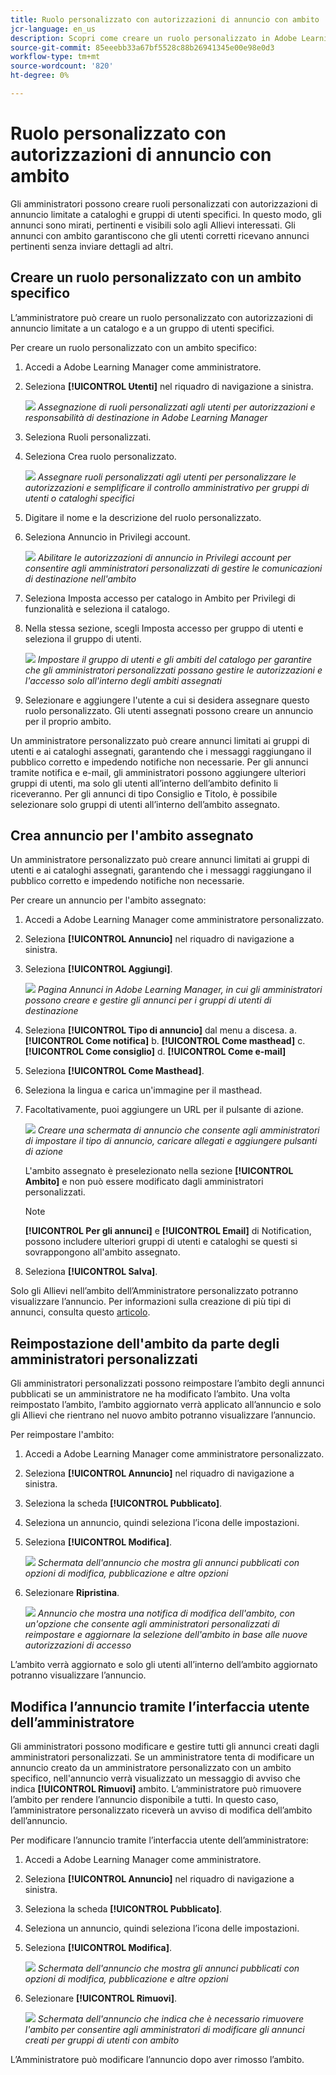 ```yaml
---
title: Ruolo personalizzato con autorizzazioni di annuncio con ambito
jcr-language: en_us
description: Scopri come creare un ruolo personalizzato in Adobe Learning Manager che consenta gli annunci solo per cataloghi e gruppi di utenti selezionati.
source-git-commit: 85eeebb33a67bf5528c88b26941345e00e98e0d3
workflow-type: tm+mt
source-wordcount: '820'
ht-degree: 0%

---
```



# Ruolo personalizzato con autorizzazioni di annuncio con ambito

Gli amministratori possono creare ruoli personalizzati con autorizzazioni di annuncio limitate a cataloghi e gruppi di utenti specifici. In questo modo, gli annunci sono mirati, pertinenti e visibili solo agli Allievi interessati. Gli annunci con ambito garantiscono che gli utenti corretti ricevano annunci pertinenti senza inviare dettagli ad altri.

## Creare un ruolo personalizzato con un ambito specifico

L’amministratore può creare un ruolo personalizzato con autorizzazioni di annuncio limitate a un catalogo e a un gruppo di utenti specifici.

Per creare un ruolo personalizzato con un ambito specifico:

1. Accedi a Adobe Learning Manager come amministratore.
2. Seleziona **[!UICONTROL Utenti]** nel riquadro di navigazione a sinistra.

   ![](assets/select-uses-admin.png)
   _Assegnazione di ruoli personalizzati agli utenti per autorizzazioni e responsabilità di destinazione in Adobe Learning Manager_

3. Seleziona Ruoli personalizzati.
4. Seleziona Crea ruolo personalizzato.

   ![](assets/create-custom-roles.png)
   _Assegnare ruoli personalizzati agli utenti per personalizzare le autorizzazioni e semplificare il controllo amministrativo per gruppi di utenti o cataloghi specifici_

5. Digitare il nome e la descrizione del ruolo personalizzato.
6. Seleziona Annuncio in Privilegi account.

   ![](assets/select-announcement.png)
   _Abilitare le autorizzazioni di annuncio in Privilegi account per consentire agli amministratori personalizzati di gestire le comunicazioni di destinazione nell&#39;ambito_

7. Seleziona Imposta accesso per catalogo in Ambito per Privilegi di funzionalità e seleziona il catalogo.
8. Nella stessa sezione, scegli Imposta accesso per gruppo di utenti e seleziona il
gruppo di utenti.

   ![](assets/select-scope-announcement.png)
   _Impostare il gruppo di utenti e gli ambiti del catalogo per garantire che gli amministratori personalizzati possano gestire le autorizzazioni e l&#39;accesso solo all&#39;interno degli ambiti assegnati_

9. Selezionare e aggiungere l&#39;utente a cui si desidera assegnare questo ruolo personalizzato. Gli utenti assegnati possono creare un annuncio per il proprio ambito.

Un amministratore personalizzato può creare annunci limitati ai gruppi di utenti e ai cataloghi assegnati, garantendo che i messaggi raggiungano il pubblico corretto e impedendo notifiche non necessarie. Per gli annunci tramite notifica e e-mail, gli amministratori possono aggiungere ulteriori gruppi di utenti, ma solo gli utenti all’interno dell’ambito definito li riceveranno. Per gli annunci di tipo Consiglio e Titolo, è possibile selezionare solo gruppi di utenti all’interno dell’ambito assegnato.

## Crea annuncio per l&#39;ambito assegnato

Un amministratore personalizzato può creare annunci limitati ai gruppi di utenti e ai cataloghi assegnati, garantendo che i messaggi raggiungano il pubblico corretto e impedendo notifiche non necessarie.

Per creare un annuncio per l&#39;ambito assegnato:

1. Accedi a Adobe Learning Manager come amministratore personalizzato.
2. Seleziona **[!UICONTROL Annuncio]** nel riquadro di navigazione a sinistra.
3. Seleziona **[!UICONTROL Aggiungi]**.

   ![](/help/migrated/assets/create-add-announcement.png)
   _Pagina Annunci in Adobe Learning Manager, in cui gli amministratori possono creare e gestire gli annunci per i gruppi di utenti di destinazione_

4. Seleziona **[!UICONTROL Tipo di annuncio]** dal menu a discesa.
a. **[!UICONTROL Come notifica]**
b. **[!UICONTROL Come masthead]**
c. **[!UICONTROL Come consiglio]**
d. **[!UICONTROL Come e-mail]**
5. Seleziona **[!UICONTROL Come Masthead]**.
6. Seleziona la lingua e carica un&#39;immagine per il masthead.
7. Facoltativamente, puoi aggiungere un URL per il pulsante di azione.

   ![](/help/migrated/assets/announcement-screen.png)
   _Creare una schermata di annuncio che consente agli amministratori di impostare il tipo di annuncio, caricare allegati e aggiungere pulsanti di azione_

   L&#39;ambito assegnato è preselezionato nella sezione **[!UICONTROL Ambito]** e non può essere modificato dagli amministratori personalizzati.

   >[!NOTE]
   >
   >**[!UICONTROL Per gli annunci]** e **[!UICONTROL Email]** di Notification, possono includere ulteriori gruppi di utenti e cataloghi se questi si sovrappongono all&#39;ambito assegnato.

8. Seleziona **[!UICONTROL Salva]**.

Solo gli Allievi nell’ambito dell’Amministratore personalizzato potranno visualizzare l’annuncio. Per informazioni sulla creazione di più tipi di annunci, consulta questo [articolo](/help/migrated/administrators/feature-summary/announcements.md).

## Reimpostazione dell&#39;ambito da parte degli amministratori personalizzati

Gli amministratori personalizzati possono reimpostare l’ambito degli annunci pubblicati se un amministratore ne ha modificato l’ambito. Una volta reimpostato l’ambito, l’ambito aggiornato verrà applicato all’annuncio e solo gli Allievi che rientrano nel nuovo ambito potranno visualizzare l’annuncio.

Per reimpostare l&#39;ambito:

1. Accedi a Adobe Learning Manager come amministratore personalizzato.
2. Seleziona **[!UICONTROL Annuncio]** nel riquadro di navigazione a sinistra.
3. Seleziona la scheda **[!UICONTROL Pubblicato]**.
4. Seleziona un annuncio, quindi seleziona l’icona delle impostazioni.
5. Seleziona **[!UICONTROL Modifica]**.

   ![](/help/migrated/assets/select-edit-published-announcement.png)
   _Schermata dell&#39;annuncio che mostra gli annunci pubblicati con opzioni di modifica, pubblicazione e altre opzioni_

6. Selezionare **Ripristina**.

   ![](/help/migrated/assets/reset-the-scope.png)
   _Annuncio che mostra una notifica di modifica dell&#39;ambito, con un&#39;opzione che consente agli amministratori personalizzati di reimpostare e aggiornare la selezione dell&#39;ambito in base alle nuove autorizzazioni di accesso_

L’ambito verrà aggiornato e solo gli utenti all’interno dell’ambito aggiornato potranno visualizzare l’annuncio.

## Modifica l’annuncio tramite l’interfaccia utente dell’amministratore

Gli amministratori possono modificare e gestire tutti gli annunci creati dagli amministratori personalizzati. Se un amministratore tenta di modificare un annuncio creato da un amministratore personalizzato con un ambito specifico, nell&#39;annuncio verrà visualizzato un messaggio di avviso che indica **[!UICONTROL Rimuovi]** ambito. L’amministratore può rimuovere l’ambito per rendere l’annuncio disponibile a tutti. In questo caso, l’amministratore personalizzato riceverà un avviso di modifica dell’ambito dell’annuncio.

Per modificare l’annuncio tramite l’interfaccia utente dell’amministratore:

1. Accedi a Adobe Learning Manager come amministratore.
2. Seleziona **[!UICONTROL Annuncio]** nel riquadro di navigazione a sinistra.
3. Seleziona la scheda **[!UICONTROL Pubblicato]**.
4. Seleziona un annuncio, quindi seleziona l’icona delle impostazioni.
5. Seleziona **[!UICONTROL Modifica]**.

   ![](/help/migrated/assets/select-edit-published-announcement.png)
   _Schermata dell&#39;annuncio che mostra gli annunci pubblicati con opzioni di modifica, pubblicazione e altre opzioni_

6. Selezionare **[!UICONTROL Rimuovi]**.

   ![](/help/migrated/assets/remove-the-scope.png)
   _Schermata dell&#39;annuncio che indica che è necessario rimuovere l&#39;ambito per consentire agli amministratori di modificare gli annunci creati per gruppi di utenti con ambito_

L’Amministratore può modificare l’annuncio dopo aver rimosso l’ambito.
